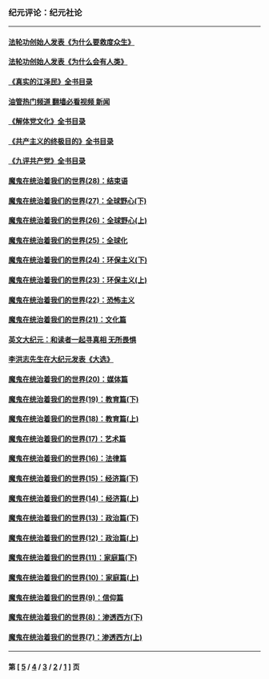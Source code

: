 ### 纪元评论：纪元社论
---
#### [法轮功创始人发表《为什么要救度众生》](../../pages/nsc422/n13975246.md?05210330) 
#### [法轮功创始人发表《为什么会有人类》](../../pages/nsc422/n13912117.md?05210330) 
#### [《真实的江泽民》全书目录](../../pages/nsc422/n13721399.md?05210330) 
#### [油管热门频道 翻墙必看视频 新闻](ok?05210330)
#### [《解体党文化》全书目录](../../pages/nsc422/n13721157.md?05210330) 
#### [《共产主义的终极目的》全书目录](../../pages/nsc422/n13721048.md?05210330) 
#### [《九评共产党》全书目录](../../pages/nsc422/n13708085.md?05210330) 
#### [魔鬼在统治着我们的世界(28)：结束语](../../pages/nsc422/n10936246.md?05210330) 
#### [魔鬼在统治着我们的世界(27)：全球野心(下)](../../pages/nsc422/n10928319.md?05210330) 
#### [魔鬼在统治着我们的世界(26)：全球野心(上)](../../pages/nsc422/n10900318.md?05210330) 
#### [魔鬼在统治着我们的世界(25)：全球化](../../pages/nsc422/n10788205.md?05210330) 
#### [魔鬼在统治着我们的世界(24)：环保主义(下)](../../pages/nsc422/n10695307.md?05210330) 
#### [魔鬼在统治着我们的世界(23)：环保主义(上)](../../pages/nsc422/n10688613.md?05210330) 
#### [魔鬼在统治着我们的世界(22)：恐怖主义](../../pages/nsc422/n10614727.md?05210330) 
#### [魔鬼在统治着我们的世界(21)：文化篇](../../pages/nsc422/n10597706.md?05210330) 
#### [英文大纪元：和读者一起寻真相 无所畏惧](../../pages/nsc422/n12542027.md?05210330) 
#### [李洪志先生在大纪元发表《大选》](../../pages/nsc422/n12534746.md?05210330) 
#### [魔鬼在统治着我们的世界(20)：媒体篇](../../pages/nsc422/n10586579.md?05210330) 
#### [魔鬼在统治着我们的世界(19)：教育篇(下)](../../pages/nsc422/n10564808.md?05210330) 
#### [魔鬼在统治着我们的世界(18)：教育篇(上)](../../pages/nsc422/n10526970.md?05210330) 
#### [魔鬼在统治着我们的世界(17)：艺术篇](../../pages/nsc422/n10499093.md?05210330) 
#### [魔鬼在统治着我们的世界(16)：法律篇](../../pages/nsc422/n10485969.md?05210330) 
#### [魔鬼在统治着我们的世界(15)：经济篇(下)](../../pages/nsc422/n10469975.md?05210330) 
#### [魔鬼在统治着我们的世界(14)：经济篇(上)](../../pages/nsc422/n10457370.md?05210330) 
#### [魔鬼在统治着我们的世界(13)：政治篇(下)](../../pages/nsc422/n10448270.md?05210330) 
#### [魔鬼在统治着我们的世界(12)：政治篇(上)](../../pages/nsc422/n10444576.md?05210330) 
#### [魔鬼在统治着我们的世界(11)：家庭篇(下)](../../pages/nsc422/n10440961.md?05210330) 
#### [魔鬼在统治着我们的世界(10)：家庭篇(上)](../../pages/nsc422/n10435448.md?05210330) 
#### [魔鬼在统治着我们的世界(9)：信仰篇](../../pages/nsc422/n10432159.md?05210330) 
#### [魔鬼在统治着我们的世界(8)：渗透西方(下)](../../pages/nsc422/n10429603.md?05210330) 
#### [魔鬼在统治着我们的世界(7)：渗透西方(上)](../../pages/nsc422/n10426013.md?05210330) 

---
#### 第 [ [5](./5.md?05210330) / [4](./4.md?05210330) / [3](./3.md?05210330) / [2](./2.md?05210330) / [1](./1.md?05210330) ] 页
